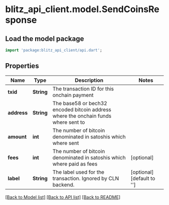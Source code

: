 # blitz_api_client.model.SendCoinsResponse

## Load the model package
```dart
import 'package:blitz_api_client/api.dart';
```

## Properties
Name | Type | Description | Notes
------------ | ------------- | ------------- | -------------
**txid** | **String** | The transaction ID for this onchain payment | 
**address** | **String** | The base58 or bech32 encoded bitcoin address where the onchain funds where sent to | 
**amount** | **int** | The number of bitcoin denominated in satoshis which where sent | 
**fees** | **int** | The number of bitcoin denominated in satoshis which where paid as fees | [optional] 
**label** | **String** | The label used for the transaction. Ignored by CLN backend. | [optional] [default to '']

[[Back to Model list]](../README.md#documentation-for-models) [[Back to API list]](../README.md#documentation-for-api-endpoints) [[Back to README]](../README.md)


